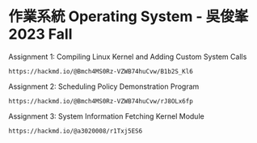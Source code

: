 # 作業系統 Operating System - 吳俊峯 2023 Fall

Assignment 1: Compiling Linux Kernel and Adding Custom System Calls

	https://hackmd.io/@Bmch4MS0Rz-VZWB74huCvw/B1b2S_Kl6

Assignment 2: Scheduling Policy Demonstration Program

	https://hackmd.io/@Bmch4MS0Rz-VZWB74huCvw/rJ8OLx6fp

Assignment 3: System Information Fetching Kernel Module

	https://hackmd.io/@a3020008/r1Txj5ES6
